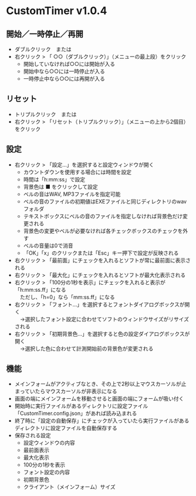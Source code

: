 # CustomTimer v1.0.4

## 開始／一時停止／再開
- ダブルクリック　または
- 右クリック > 「 ○○（ダブルクリック）」（メニューの最上段）をクリック
  - 開始していなければ○○には開始が入る
  - 開始中なら○○には一時停止が入る
  - 一時停止中なら○○には再開が入る

## リセット
- トリプルクリック　または  
- 右クリック > 「リセット（トリプルクリック）」（メニューの上から2個目）をクリック

## 設定
- 右クリック > 「設定…」を選択すると設定ウィンドウが開く
  - カウントダウンを使用する場合には時間を設定
  - 時間は「h:mm:ss」で設定
  - 背景色は ■ をクリックして設定
  - ベルの音はWAV, MP3ファイルを指定可能
  - ベルの音のファイルの初期値はEXEファイルと同じディレクトリのwavフォルダ
  - テキストボックスにベルの音のファイルを指定しなければ背景色だけ変更される
  - 背景色の変更やベルが必要なければ各チェックボックスのチェックを外す
  - ベルの音量は0で消音
  - 「OK」「x」のクリックまたは「Esc」キー押下で設定が反映される
- 右クリック > 「最前面」にチェックを入れるとソフトが常に最前面に表示される
- 右クリック > 「最大化」にチェックを入れるとソフトが最大化表示される
- 右クリック > 「100分の1秒を表示」にチェックを入れると表示が「h:mm:ss.ff」になる  
　ただし、「h=0」なら「mm:ss.ff」になる
- 右クリック > 「フォント…」を選択するとフォントダイアログボックスが開く  
　→選択したフォント設定に合わせてソフトのウィンドウサイズがリサイズされる
- 右クリック > 「初期背景色…」を選択すると色の設定ダイアログボックスが開く  
　→選択した色に合わせて計測開始前の背景色が変更される

## 機能
- メインフォームがアクティブなとき、その上で2秒以上マウスカーソルが止まっていたらマウスカーソルが非表示になる
- 画面の端にメインフォームを移動させると画面の端にフォームが吸い付く
- 開始時に実行ファイルがあるディレクトリに設定ファイル「CustomTimer.config.json」があれば読み込まれる
- 終了時に「設定の自動保存」にチェックが入っていたら実行ファイルがあるディレクトリに設定ファイルを自動保存する
- 保存される設定
  - 設定ウィンドウの内容
  - 最前面表示
  - 最大化表示
  - 100分の1秒を表示
  - フォント設定の内容
  - 初期背景色
  - クライアント（メインフォーム）サイズ
